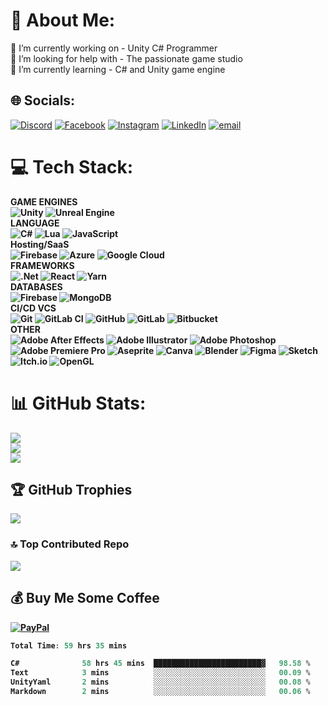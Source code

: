 # 💫 About Me:
🔭 I’m currently working on - Unity C# Programmer<br>🤝 I’m looking for help with - The passionate game studio <br>🌱 I’m currently learning - C# and Unity game engine<br>


## 🌐 Socials:
[![Discord](https://img.shields.io/badge/Discord-%237289DA.svg?logo=discord&logoColor=white)](https://discord.gg/user/pruekkung)
[![Facebook](https://img.shields.io/badge/Facebook-%231877F2.svg?logo=Facebook&logoColor=white)](https://www.facebook.com/natchaphon.sirisangsawang/)
[![Instagram](https://img.shields.io/badge/Instagram-%23E4405F.svg?logo=Instagram&logoColor=white)](https://www.instagram.com/pruek_ns/)
[![LinkedIn](https://img.shields.io/badge/LinkedIn-%230077B5.svg?logo=linkedin&logoColor=white)](https://www.linkedin.com/in/natchaphon-sirisangsawang-pruek/)
[![email](https://img.shields.io/badge/Email-D14836?logo=gmail&logoColor=white)](mailto:nsp.gamedev@gmail.com) 

# 💻 Tech Stack:
<b>GAME ENGINES<br>
![Unity](https://img.shields.io/badge/unity-%23000000.svg?style=flat&logo=unity&logoColor=white) ![Unreal Engine](https://img.shields.io/badge/unrealengine-%23313131.svg?style=flat&logo=unrealengine&logoColor=white)<br>
<b>LANGUAGE<br>
![C#](https://img.shields.io/badge/c%23-%23239120.svg?style=flat&logo=csharp&logoColor=white) ![Lua](https://img.shields.io/badge/lua-%232C2D72.svg?style=flat&logo=lua&logoColor=white) ![JavaScript](https://img.shields.io/badge/javascript-%23323330.svg?style=flat&logo=javascript&logoColor=%23F7DF1E) <br>
<b>Hosting/SaaS<br>
![Firebase](https://img.shields.io/badge/firebase-%23039BE5.svg?style=flat&logo=firebase) ![Azure](https://img.shields.io/badge/azure-%230072C6.svg?style=flat&logo=microsoftazure&logoColor=white) ![Google Cloud](https://img.shields.io/badge/GoogleCloud-%234285F4.svg?style=flat&logo=google-cloud&logoColor=white)<br>
<b>FRAMEWORKS<br>
![.Net](https://img.shields.io/badge/.NET-5C2D91?style=flat&logo=.net&logoColor=white) ![React](https://img.shields.io/badge/react-%2320232a.svg?style=flat&logo=react&logoColor=%2361DAFB) ![Yarn](https://img.shields.io/badge/yarn-%232C8EBB.svg?style=flat&logo=yarn&logoColor=white) <br>
<b>DATABASES<br>
![Firebase](https://img.shields.io/badge/firebase-a08021?style=flat&logo=firebase&logoColor=ffcd34) ![MongoDB](https://img.shields.io/badge/MongoDB-%234ea94b.svg?style=flat&logo=mongodb&logoColor=white) <br>
<b>CI/CD VCS<br>
![Git](https://img.shields.io/badge/git-%23F05033.svg?style=flat&logo=git&logoColor=white) ![GitLab CI](https://img.shields.io/badge/gitlab%20CI-%23181717.svg?style=flat&logo=gitlab&logoColor=white) ![GitHub](https://img.shields.io/badge/github-%23121011.svg?style=flat&logo=github&logoColor=white) ![GitLab](https://img.shields.io/badge/gitlab-%23181717.svg?style=flat&logo=gitlab&logoColor=white) ![Bitbucket](https://img.shields.io/badge/bitbucket-%230047B3.svg?style=flat&logo=bitbucket&logoColor=white)<br>
<b>OTHER<br>
![Adobe After Effects](https://img.shields.io/badge/Adobe%20After%20Effects-9999FF.svg?style=flat&logo=Adobe%20After%20Effects&logoColor=white) ![Adobe Illustrator](https://img.shields.io/badge/adobe%20illustrator-%23FF9A00.svg?style=flat&logo=adobe%20illustrator&logoColor=white) ![Adobe Photoshop](https://img.shields.io/badge/adobe%20photoshop-%2331A8FF.svg?style=flat&logo=adobe%20photoshop&logoColor=white) ![Adobe Premiere Pro](https://img.shields.io/badge/Adobe%20Premiere%20Pro-9999FF.svg?style=flat&logo=Adobe%20Premiere%20Pro&logoColor=white) ![Aseprite](https://img.shields.io/badge/Aseprite-FFFFFF?style=flat&logo=Aseprite&logoColor=#7D929E) ![Canva](https://img.shields.io/badge/Canva-%2300C4CC.svg?style=flat&logo=Canva&logoColor=white) ![Blender](https://img.shields.io/badge/blender-%23F5792A.svg?style=flat&logo=blender&logoColor=white) ![Figma](https://img.shields.io/badge/figma-%23F24E1E.svg?style=flat&logo=figma&logoColor=white) ![Sketch](https://img.shields.io/badge/Sketch-FFB387?style=flat&logo=sketch&logoColor=black)
![Itch.io](https://img.shields.io/badge/Itch-%23FF0B34.svg?style=flat&logo=Itch.io&logoColor=white) ![OpenGL](https://img.shields.io/badge/OpenGL-white?logo=OpenGL&style=flat)
# 📊 GitHub Stats:
![](https://github-readme-stats.vercel.app/api?username=Natchaphon-GameDev&theme=ocean_dark&hide_border=false&include_all_commits=true&count_private=true)<br/>
![](https://nirzak-streak-stats.vercel.app/?user=Natchaphon-GameDev&theme=ocean_dark&hide_border=false)<br/>
![](https://github-readme-stats.vercel.app/api/top-langs/?username=Natchaphon-GameDev&theme=ocean_dark&hide_border=false&include_all_commits=true&count_private=true&layout=compact)

## 🏆 GitHub Trophies
![](https://github-profile-trophy.vercel.app/?username=Natchaphon-GameDev&theme=github_dark&no-frame=false&no-bg=true&margin-w=4)

### 🔝 Top Contributed Repo
![](https://github-contributor-stats.vercel.app/api?username=Natchaphon-GameDev&limit=5&theme=github_dark&combine_all_yearly_contributions=true)

  ## 💰 Buy Me Some Coffee 
  [![PayPal](https://img.shields.io/badge/PayPal-00457C?style=for-the-badge&logo=paypal&logoColor=white)](https://paypal.me/@NatchaphonSiri) 
  
<!--START_SECTION:waka-->

```Go
Total Time: 59 hrs 35 mins

C#              58 hrs 45 mins  ████████████████████████▓   98.58 %
Text            3 mins          ░░░░░░░░░░░░░░░░░░░░░░░░░   00.09 %
UnityYaml       2 mins          ░░░░░░░░░░░░░░░░░░░░░░░░░   00.08 %
Markdown        2 mins          ░░░░░░░░░░░░░░░░░░░░░░░░░   00.06 %
```

<!--END_SECTION:waka-->

  
<!-- Proudly created with GPRM ( https://gprm.itsvg.in ) -->
